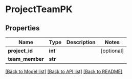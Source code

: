 # ProjectTeamPK

## Properties
Name | Type | Description | Notes
------------ | ------------- | ------------- | -------------
**project_id** | **int** |  | [optional] 
**team_member** | **str** |  | 

[[Back to Model list]](../README.md#documentation-for-models) [[Back to API list]](../README.md#documentation-for-api-endpoints) [[Back to README]](../README.md)

